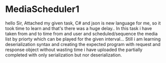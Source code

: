# MediaScheduler1
hello Sir, Attached my given task, C# and json is new language for me, so it took time to learn and that's there was a huge delay.. In this task i have taken from and to time from and user and scheduled/sequence the media list by priorty which can be played for the given interval... Still i am learning deserialization syntax and creating the expected program with request and response object without wasting time i have uploaded the partially completed with only serialization but nor deserialization.
